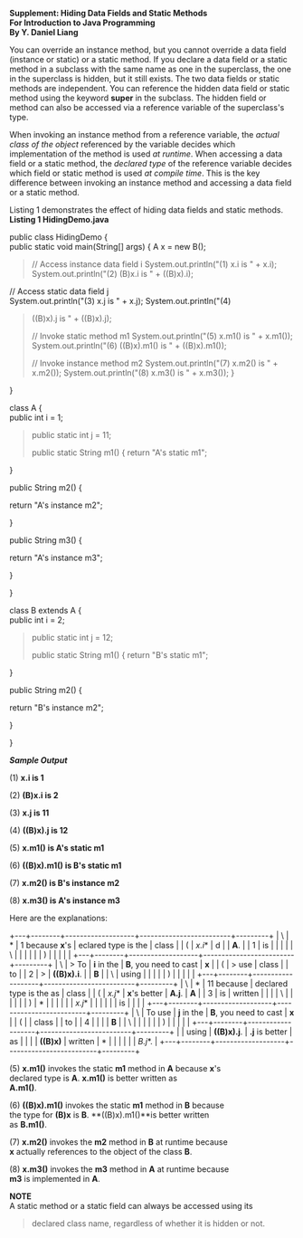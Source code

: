 **Supplement: Hiding Data Fields and Static Methods\
For Introduction to Java Programming\
By Y. Daniel Liang**

You can override an instance method, but you cannot override a data
field (instance or static) or a static method. If you declare a data
field or a static method in a subclass with the same name as one in the
superclass, the one in the superclass is hidden, but it still exists.
The two data fields or static methods are independent. You can reference
the hidden data field or static method using the keyword **super** in
the subclass. The hidden field or method can also be accessed via a
reference variable of the superclass's type.

When invoking an instance method from a reference variable, the *actual
class of the object* referenced by the variable decides which
implementation of the method is used *at runtime*. When accessing a data
field or a static method, the *declared type* of the reference variable
decides which field or static method is used *at compile time*. This is
the key difference between invoking an instance method and accessing a
data field or a static method.

Listing 1 demonstrates the effect of hiding data fields and static
methods.  
**Listing 1 HidingDemo.java**

public class HidingDemo {  
public static void main(String\[\] args) { A x = new B();
>
> // Access instance data field i System.out.println(\"(1) x.i is \" +
> x.i); System.out.println(\"(2) (B)x.i is \" + ((B)x).i);

// Access static data field j  
System.out.println(\"(3) x.j is \" + x.j); System.out.println(\"(4)
> ((B)x).j is \" + ((B)x).j);
>
> // Invoke static method m1 System.out.println(\"(5) x.m1() is \" +
> x.m1()); System.out.println(\"(6) ((B)x).m1() is \" + ((B)x).m1());
>
> // Invoke instance method m2 System.out.println(\"(7) x.m2() is \" +
> x.m2()); System.out.println(\"(8) x.m3() is \" + x.m3()); }

}

class A {  
public int i = 1;
>
> public static int j = 11;
>
> public static String m1() { return \"A\'s static m1\";

}

public String m2() {

return \"A\'s instance m2\";

}

public String m3() {

return \"A\'s instance m3\";

}

}

class B extends A {  
public int i = 2;
>
> public static int j = 12;
>
> public static String m1() { return \"B\'s static m1\";

}

public String m2() {

return \"B\'s instance m2\";

}

}

***Sample Output***

(1) **x.i is 1**

(2) **(B)x.i is 2**

(3) **x.j is 11**

(4) **((B)x).j is 12**

(5) **x.m1() is A\'s static m1**

(6) **((B)x).m1() is B\'s static m1**

(7) **x.m2() is B\'s instance m2**

(8) **x.m3() is A\'s instance m3**

Here are the explanations:

+---+--------+-------------------+-------------------------+---------+
| \ | *      | 1 because **x**'s | eclared type is the     | class   |
| ( | *x.i** | d                 |                         | **A**.  |
| 1 | is     |                   |                         |         |
| \ |        |                   |                         |         |
| ) |        |                   |                         |         |
+---+--------+-------------------+-------------------------+---------+
| \ | > To   | **i** in the      | **B**, you need to cast | **x**   |
| ( | > use  | class             |                         | to      |
| 2 | >      | **((B)x).i**.     |                         | **B**   |
| \ |  using |                   |                         |         |
| ) |        |                   |                         |         |
+---+--------+-------------------+-------------------------+---------+
| \ | *      | 11 because        | declared type is the as | class   |
| ( | *x.j** | **x**'s better    | **A.j**.                | **A**   |
| 3 | is     | written           |                         |         |
| \ |        |                   |                         |         |
| ) | *      |                   |                         |         |
|   | *x.j** |                   |                         |         |
|   | is     |                   |                         |         |
+---+--------+-------------------+-------------------------+---------+
| \ | To use | **j** in the      | **B**, you need to cast | **x**   |
| ( |        | class             |                         | to      |
| 4 |        |                   |                         | **B**   |
| \ |        |                   |                         |         |
| ) |        |                   |                         |         |
+---+--------+-------------------+-------------------------+---------+
|   | using  | **((B)x).j**.     | **.j** is better        | as      |
|   |        | **((B)x)**        | written                 | *       |
|   |        |                   |                         | *B.j**. |
+---+--------+-------------------+-------------------------+---------+

(5) **x.m1()** invokes the static **m1** method in **A** because **x**'s  
declared type is **A**. **x.m1()** is better written as  
**A.m1()**.

(6) **((B)x).m1()** invokes the static **m1** method in **B** because  
the type for **(B)x** is **B**. **((B)x).m1()**is better written  
as **B.m1()**.

(7) **x.m2()** invokes the **m2** method in **B** at runtime because  
**x** actually references to the object of the class **B**.

(8) **x.m3()** invokes the **m3** method in **A** at runtime because  
**m3** is implemented in **A**.

**NOTE**  
A static method or a static field can always be accessed using its
> declared class name, regardless of whether it is hidden or not.
